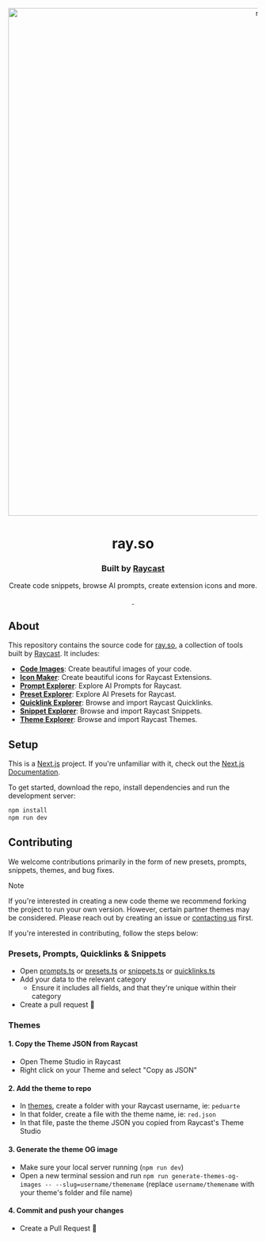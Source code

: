 <!-- TEXT_SECTION:header:START -->
<p align="center">
  <a href="https://ray.so" target="_blank" rel="noopener noreferrer">
    <img width="1024" src="app/assets/og-image.png" alt="ray.so">
  </a>
</p>
<h1 align="center">
  ray.so
</h1>
<h3 align="center">
  Built by <a href="https://raycast.com/#ref=ray.so" target="_blank" rel="noopener noreferrer">Raycast</a>
</h3>
<p align="center">
  Create code snippets, browse AI prompts, create extension icons and more.
</p>

<p align="center">
  <a aria-label="Follow Raycast on X" href="https://x.com/raycastapp">
    <img alt="" src="https://img.shields.io/badge/Follow%20@raycastapp-black.svg?style=for-the-badge&logo=X">
  </a>
  <a aria-label="Join the community on Slack" href="https://raycast.com/community">
    <img alt="" src="https://img.shields.io/badge/Join%20the%20community-black.svg?style=for-the-badge&logo=Slack">
  </a>
</p>

<!-- TEXT_SECTION:header:END -->

## About

This repository contains the source code for [ray.so](https://ray.so), a collection of tools built by [Raycast](https://raycast.com/#ref=ray.so). It includes:

- [**Code Images**](</app/(navigation)/(code)>): Create beautiful images of your code.
- [**Icon Maker**](</app/(navigation)/icon/>): Create beautiful icons for Raycast Extensions.
- [**Prompt Explorer**](</app/(navigation)/prompts/>): Explore AI Prompts for Raycast.
- [**Preset Explorer**](</app/(navigation)/presets/>): Explore AI Presets for Raycast.
- [**Quicklink Explorer**](</app/(navigation)/quicklinks/>): Browse and import Raycast Quicklinks.
- [**Snippet Explorer**](</app/(navigation)/snippets/>): Browse and import Raycast Snippets.
- [**Theme Explorer**](</app/(navigation)/themes/>): Browse and import Raycast Themes.

## Setup

This is a [Next.js](https://nextjs.org/) project. If you're unfamiliar with it, check out the [Next.js Documentation](https://nextjs.org/docs).

To get started, download the repo, install dependencies and run the development server:

```bash
npm install
npm run dev
```

## Contributing

We welcome contributions primarily in the form of new presets, prompts, snippets, themes, and bug fixes. 

> [!NOTE]
> If you're interested in creating a new code theme we recommend forking the project to run your own version. However, certain partner themes may be considered. Please reach out by creating an issue or [contacting us](mailto:feedback+rayso@raycast.com) first. 

If you're interested in contributing, follow the steps below:

### Presets, Prompts, Quicklinks & Snippets

- Open [prompts.ts](</app/(navigation)/prompts/prompts.ts>) or [presets.ts](</app/(navigation)/presets/presets.ts>) or [snippets.ts](</app/(navigation)/snippets/snippets.ts>) or [quicklinks.ts](</app/(navigation)/quicklinks/quicklinks.ts>)
- Add your data to the relevant category
  - Ensure it includes all fields, and that they're unique within their category
- Create a pull request 🚀

### Themes

#### 1. Copy the Theme JSON from Raycast

- Open Theme Studio in Raycast
- Right click on your Theme and select "Copy as JSON"

#### 2. Add the theme to repo

- In [themes](</app/(navigation)/themes/themes>), create a folder with your Raycast username, ie: `peduarte`
- In that folder, create a file with the theme name, ie: `red.json`
- In that file, paste the theme JSON you copied from Raycast's Theme Studio

#### 3. Generate the theme OG image

- Make sure your local server running (`npm run dev`)
- Open a new terminal session and run `npm run generate-themes-og-images -- --slug=username/themename` (replace `username/themename` with your theme's folder and file name)

#### 4. Commit and push your changes

- Create a Pull Request 🚀
